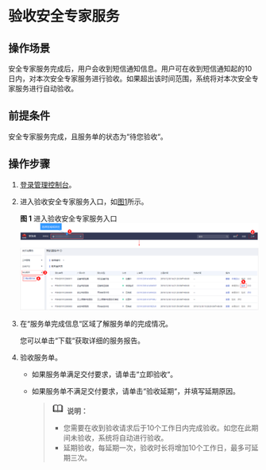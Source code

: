 # 验收安全专家服务<a name="ses_01_0072"></a>

## 操作场景<a name="section124046213459"></a>

安全专家服务完成后，用户会收到短信通知信息。用户可在收到短信通知起的10日内，对本次安全专家服务进行验收。如果超出该时间范围，系统将对本次安全专家服务进行自动验收。

## 前提条件<a name="section53101271111"></a>

安全专家服务完成，且服务单的状态为“待您验收“。

## 操作步骤<a name="section4115144112120"></a>

1.  [登录管理控制台](https://console.huaweicloud.com)。
2.  进入验收安全专家服务入口，如[图1](#zh-cn_topic_0120428366_fig17532142516127)所示。

    **图 1**  进入验收安全专家服务入口<a name="zh-cn_topic_0120428366_fig17532142516127"></a>  
    ![](figures/进入验收安全专家服务入口.png "进入验收安全专家服务入口")

3.  在“服务单完成信息“区域了解服务单的完成情况。

    您可以单击“下载“获取详细的服务报告。

4.  验收服务单。
    -   如果服务单满足交付要求，请单击“立即验收“。
    -   如果服务单不满足交付要求，请单击“验收延期“，并填写延期原因。

        >![](public_sys-resources/icon-note.gif) **说明：**   
        >-   您需要在收到验收请求后于10个工作日内完成验收。如您在此期间未验收，系统将自动进行验收。  
        >-   延期验收，每延期一次，验收时长将增加10个工作日，最多可延期三次。  



